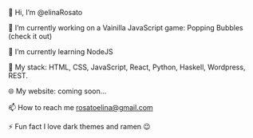 👋 Hi, I’m @elinaRosato

🔭 I’m currently working on a Vainilla JavaScript game: Popping Bubbles (check it out)

🌱 I’m currently learning NodeJS

🎒 My stack: HTML, CSS, JavaScript, React, Python, Haskell, Wordpress, REST. 

🌐 My website: coming soon...

📫 How to reach me rosatoelina@gmail.com

⚡ Fun fact I love dark themes and ramen 😉

<!---
elinaRosato/elinaRosato is a ✨ special ✨ repository because its `README.md` (this file) appears on your GitHub profile.
You can click the Preview link to take a look at your changes.
--->
